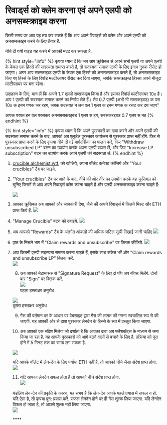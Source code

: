 # रिवार्ड्स को क्लेम करना एवं अपने एलपी को अनसब्स्क्राइब करना

किसी समय पर आप यह तय कर सकते हैं कि आप अपने रिवार्ड्स को क्लेम और अपने एलपी को अनसब्स्क्राइब करने के लिए तैयार हैं.

नीचे दी गयी गाइड यह करने में आपकी मदद कर सकता है.

{% hint style="info" %}
कृपया ध्यान दें कि जब आप क्रूसिबल से अपने सभी एलपी या अपने एलपी के केवल एक हिस्से की सदस्यता समाप्त करते हैं, तो सदस्यता समाप्त एलपी के लिए इनाम गुणक रीसेट हो जाएगा। अगर आप सब्स्क्राइब्ड एलपी के केवल एक हिस्से को अनसब्सक्राइब करते हैं, तो अनसब्सक्राइब किए गए हिस्से के लिए रिवॉर्ड मल्टीप्लायर रीसेट कर दिया जाएगा, जबकि सब्सक्राइब्ड हिस्सा अपने मौजूदा मल्टीप्लायर पर बना रहेगा।

उदाहरण के लिए, मान लें कि आपने 1.7 एलपी सब्सक्राइब किया है और इसका रिवॉर्ड मल्टीप्लायर 10x है। आप 1 एलपी की सदस्यता समाप्त करने का निर्णय लेते हैं। शेष 0.7 एलपी \(अभी भी सब्सक्रइबड\) क पस 10x क इनम गणक जर रहग, जबक सदसयत न लन वल 1 एलप क इनम गणक क रसट कर दय जएग"

आपक परपत हन वल परसकर अनसबसकरइबड 1 एलप स हग, सबसकरइबड 0.7 एलप स नह
{% endhint %}

{% hint style="info" %}
कृपया ध्यान दें कि अपने पुरस्कारों का दावा करने और अपने एलपी की सदस्यता समाप्त करने के बाद, आपको अब एलुडेल पुरस्कार कार्यक्रम से पुरस्कार प्राप्त नहीं होंगे. फिर से पुरस्कार प्राप्त करने के लिए कृपया नीचे दी गई मार्गदर्शिका का पालन करें, फिर "Withdraw unsubscribed LP" बटन का उपयोग करके अपना एलपी वापस लें, और फिर "Increase LP subscription" बटन का उपयोग करके अपने एलपी की सदस्यता लें.
{% endhint %}

1. [crucible.alchemist.wtf](https://crucible.alchemist.wtf/), को खोलिये, अपना वॉलेट कनेक्ट कीजिये और "Your crucibles" टैब पर जाइये.
2. "Your crucibles" टैब पर आने के बाद, नीचे की ओर तीर का उपयोग करके वह क्रूसिबल को चुनिए जिसमें से आप अपने रिवार्ड्स क्लेम करना चाहते हैं और एलपी अनसब्सक्राइब करना चाहते हैं:

  
   ![](../../.gitbook/assets/screenshot-2021-05-07-at-12.50.58.png) 

3. आपका क्रूसिबल अब आपको और जानकारी देगा, जैसे की आपने रिवार्ड्स में कितने मिस्ट और ETH प्राप्त किये हैं. ![](../../.gitbook/assets/screenshot-2021-05-07-at-12.50.42.png)  
4. "Manage Crucible" बटन को दबाइये.  ![](../../.gitbook/assets/screenshot-2021-05-07-at-12.51.04.png)  
5. अब आपको "Rewards" टैब के अंतर्गत आंकड़ों की अधिक जटिल सूची दिखाई जानी चाहिए  ![](../../.gitbook/assets/screenshot-2021-05-07-at-12.51.22.png)  
6. पृष्ठ के निचले भाग में "Claim rewards and unsubscribe" पर क्लिक कीजिये. ![](../../.gitbook/assets/screenshot-2021-05-07-at-13.05.52.png)  
7. आप कितनी एलपी सदस्यता समाप्त करना चाहते हैं, इसके साथ संकेत भरें और "Claim rewards and unsubscribe LP" क्लिक करें.  
   ![](../../.gitbook/assets/1.png)   


   8. अब आपको मेटामास्क से "Signature Request" के लिए दो पॉप अप बॉक्स मिलेंगे. दोनों बार "Sign" पर क्लिक करें.  
   ![](../../.gitbook/assets/2%20%282%29%20%282%29%20%281%29.png)   
   पहला हस्ताक्षर अनुरोध

  
   ![](../../.gitbook/assets/3%20%281%29%20%285%29%20%281%29%20%284%29.png)  
   दूसरा हस्ताक्षर अनुरोध  


   9. गैस की वर्तमान दर के आधार पर वेबसाइट द्वारा गैस की लागत की गणना स्वचालित रूप से की जाएगी. यह आपकी ओर से दावा पुरस्कार लेनदेन के हिस्से के रूप में प्रस्तुत किया जाएगा.



   10. अब आपको एक संदेश मिलेगा जो दर्शाता है कि आपका दावा अब फ्लैशबॉट्स के माध्यम से जमा किया जा रहा है. यह आपके पुरस्कारों को आगे बढ़ने वालों से बचाने के लिए है. प्रक्रिया को पूरा होने में 5 मिनट तक का समय लग सकता है.

   ![](../../.gitbook/assets/4%20%281%29%20%282%29.png)  
  
   यदि आपके वॉलेट में लेन-देन के लिए पर्याप्त ETH नहीं है, तो आपको नीचे जैसा संदेश प्राप्त होगा.  
   ![](../../.gitbook/assets/edlin%20%281%29.png)  


   11. यदि आपका लेनदेन सफल होता है तो आपको नीचे संदेश प्राप्त होगा.  
   ![](../../.gitbook/assets/6.png)  
  
   बंडलिंग लेन-देन की प्रकृति के कारण, यह संभव है कि लेन-देन आपके पहले प्रयास में सफल न हो. यदि ऐसा है, तो कृपया पुन: प्रयास करें. सफल लेनदेन होने पर ही गैस शुल्क लिया जाएगा. यदि लेनदेन विफल हो जाता है, तो आपसे शुल्क नहीं लिया जाएगा.  
   ![](../../.gitbook/assets/7%20%281%29.png)





   \*\*\*\*

